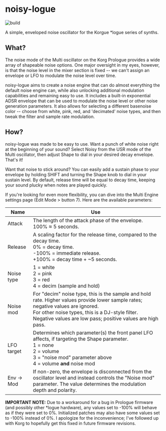 # noisy-logue
![build](https://github.com/h2g2guy/noisy-logue/workflows/C/C++%20CI/badge.svg)

A simple, enveloped noise oscillator for the Korgue *logue series of synths.

## What?
The noise mode of the Multi oscillator on the Korg Prologue provides a wide array of shapeable noise options. One major oversight in my eyes, however, is that the noise level
in the mixer section is fixed -- we can't assign an envelope or LFO to modulate the noise level over time.

noisy-logue aims to create a noise engine that can do almost everything the default noise engine can, while also unlocking additional modulation capabilities and remaining easy
to use. It includes a built-in exponential ADSR envelope that can be used to modulate the noise level or other noise generation parameters. It also allows for selecting a 
different basenoise color -- choose from white, pink, red, and 'decimated' noise types, and then tweak the filter and sample rate modulation.

## How?
noisy-logue was made to be easy to use. Want a punch of white noise right at the beginning of your sound? Select Noisy from the USR mode of the Multi oscillator, then adjust Shape
to dial in your desired decay envelope. That's it!

Want that noise to stick around? You can easily add a sustain phase to your envelope by holding SHIFT and turning the Shape knob to dial in your sustain level. By default, 
release time will be equal to decay time, keeping your sound plucky when notes are played quickly.

If you're looking for even more flexibility, you can dive into the Multi Engine settings page (Edit Mode > button 7). Here are the available parameters:

| Name            | Use |
| --------------- | --- |
| Attack          | The length of the attack phase of the envelope. 100% ≈ 5 seconds. |
| Release         | A scaling factor for the release time, compared to the decay time. <br> 0% = decay time. <br> -100% = immediate release. <br> +100% = decay time + ~5 seconds. |
| Noise type      | 1 = white <br> 2 = pink <br> 3 = red <br> 4 = decim (sample and hold) |
| Noise mod       | For "decim" noise type, this is the sample and hold rate. Higher values provide lower sample rates; negative values are ignored. <br> For other noise types, this is a DJ-style filter. Negative values are low pass; positive values are high pass. |
| LFO target      | Determines which parameter(s) the front panel LFO affects, if targeting the Shape parameter. <br> 1 = none <br> 2 = volume <br> 3 = "noise mod" parameter above <br> 4 = volume **and** noise mod
| Env -> Mod      | If non-zero, the envelope is disconnected from the oscillator level and instead controls the "Noise mod" parameter. The value determines the modulation depth and polarity. |

**IMPORTANT NOTE:** Due to a workaround for a bug in Prologue firmware (and possibly other *logue hardware), any values set to -100% will behave as if they were set to 0%.
Initialized patches may also have some values set to -100% instead of 0%. I apologize for the inconvenience; I've followed up with Korg to hopefully get this fixed in future
firmware revisions.

